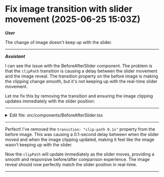 <!-- Generated by SpecStory -->

# Fix image transition with slider movement (2025-06-25 15:03Z)

_**User**_

The change of image doesn't keep up with the slider.

---

_**Assistant**_

I can see the issue with the BeforeAfterSlider component. The problem is that the `clipPath` transition is causing a delay between the slider movement and the image reveal. The transition property on the before image is making the clipping change smooth, but it's not keeping up with the real-time slider movement.

Let me fix this by removing the transition and ensuring the image clipping updates immediately with the slider position:


---

<details><summary>Edit file: src/components/BeforeAfterSlider.tsx</summary>

I will remove the transition property from the before image's clipPath to make the image reveal keep up with the slider movement in real-time.

**Chunk 1**
Lines added: undefined, lines removed: 1

```diff
@@ -123,5 +123,4 @@
            left: 0,
            clipPath: `inset(0 ${100 - sliderPosition}% 0 0)`,
-           transition: "clip-path 0.1s",
          }}
        />
```

</details>

---

Perfect! I've removed the `transition: "clip-path 0.1s"` property from the before image. This was causing a 0.1-second delay between when the slider moved and when the image clipping updated, making it feel like the image wasn't keeping up with the slider.

Now the `clipPath` will update immediately as the slider moves, providing a smooth and responsive before/after comparison experience. The image reveal should now perfectly match the slider position in real-time.

---

